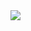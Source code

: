 <img src="https://imgs.search.brave.com/-oTwqv6yIEOzbrMRHiIZA5axJb4Tro4OAnFjW3ztn24/rs:fit:750:591:1/g:ce/aHR0cHM6Ly9pLnJl/ZGQuaXQvZ2V6c3By/MDZzaGY2MS5qcGc"/>
